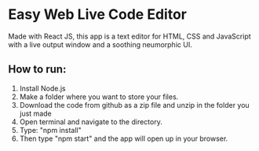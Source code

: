 # Easy Web Live Code Editor 

Made with React JS, this app is a text editor for HTML, CSS and JavaScript with a live output window and a soothing neumorphic UI.

## How to run:
1. Install Node.js
2. Make a folder where you want to store your files.
3. Download the code from github as a zip file and unzip in the folder you just made
4. Open terminal and navigate to the directory.
5. Type: "npm install"
6. Then type "npm start" and the app will open up in your browser.
